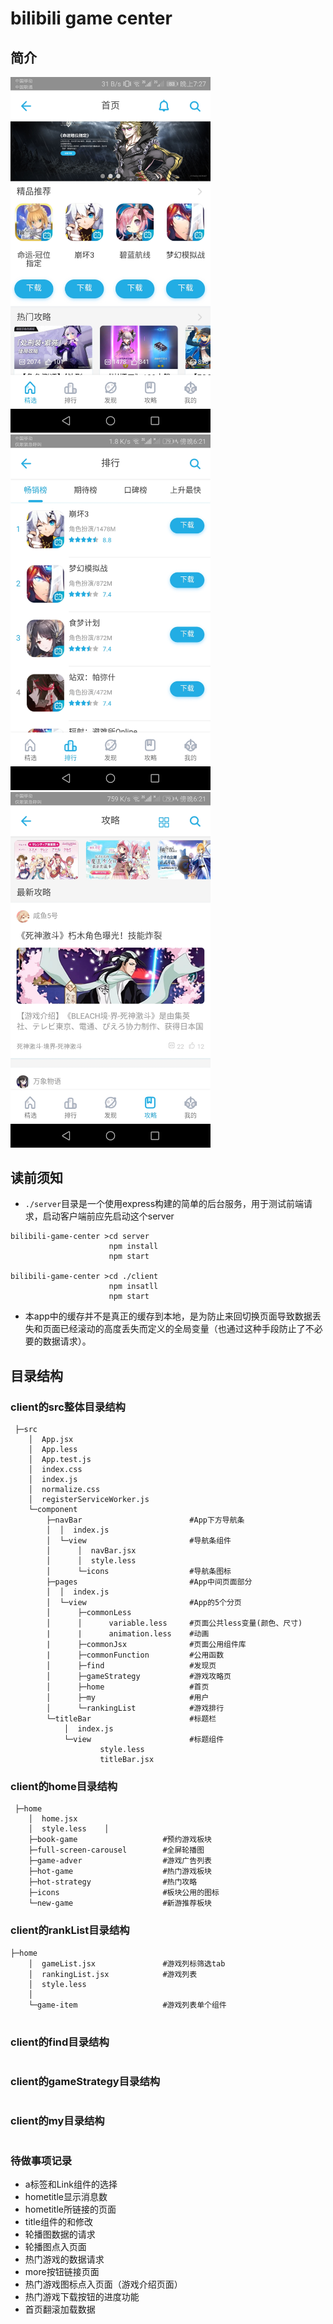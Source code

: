 # bilibili game center

## 简介
<img src="./doc/home.jpg" width="320px" >
<img src="./doc/rank.jpg" width="320px" >
<img src="./doc/strategy.jpg" width="320px" >

## 读前须知
* `./server`目录是一个使用express构建的简单的后台服务，用于测试前端请求，启动客户端前应先启动这个server
```
bilibili-game-center >cd server
                      npm install
                      npm start

bilibili-game-center >cd ./client
                      npm insatll
                      npm start
```
* 本app中的缓存并不是真正的缓存到本地，是为防止来回切换页面导致数据丢失和页面已经滚动的高度丢失而定义的全局变量（也通过这种手段防止了不必要的数据请求）。

## 目录结构

### client的src整体目录结构
```
 ├─src
    │  App.jsx
    │  App.less
    │  App.test.js
    │  index.css
    │  index.js
    │  normalize.css
    │  registerServiceWorker.js
    └─component
        ├─navBar                        #App下方导航条
        │  │  index.js                  
        │  └─view                       #导航条组件
        │      │  navBar.jsx
        │      │  style.less
        │      └─icons                  #导航条图标 
        ├─pages                         #App中间页面部分
        │  │  index.js
        │  └─view                       #App的5个分页
        │      ├─commonLess
        │      │      variable.less     #页面公共less变量(颜色、尺寸)
        |      |      animation.less    #动画
        |      ├─commonJsx              #页面公用组件库
        |      ├─commonFunction         #公用函数  
        │      ├─find                   #发现页
        │      ├─gameStrategy           #游戏攻略页
        │      ├─home                   #首页
        │      ├─my                     #用户
        │      └─rankingList            #游戏排行
        └─titleBar                      #标题栏
            │  index.js
            └─view                      #标题组件
                    style.less
                    titleBar.jsx
```

### client的home目录结构
```
 ├─home
    │  home.jsx
    │  style.less    │  
    ├─book-game                   #预约游戏板块
    ├─full-screen-carousel        #全屏轮播图
    ├─game-adver                  #游戏广告列表
    ├─hot-game                    #热门游戏板块
    ├─hot-strategy                #热门攻略                      
    ├─icons                       #板块公用的图标
    └─new-game                    #新游推荐板块
```

### client的rankList目录结构
```
├─home
    │  gameList.jsx               #游戏列标筛选tab
    │  rankingList.jsx            #游戏列表
    │  style.less
    │  
    └─game-item                   #游戏列表单个组件
        
```

### client的find目录结构
```
```

### client的gameStrategy目录结构
```
```


### client的my目录结构
```
```





### 待做事项记录
* a标签和Link组件的选择
* hometitle显示消息数
* hometitle所链接的页面
* title组件的和修改
* 轮播图数据的请求
* 轮播图点入页面
* 热门游戏的数据请求
* more按钮链接页面
* 热门游戏图标点入页面（游戏介绍页面）
* 热门游戏下载按钮的进度功能
* 首页翻滚加载数据


